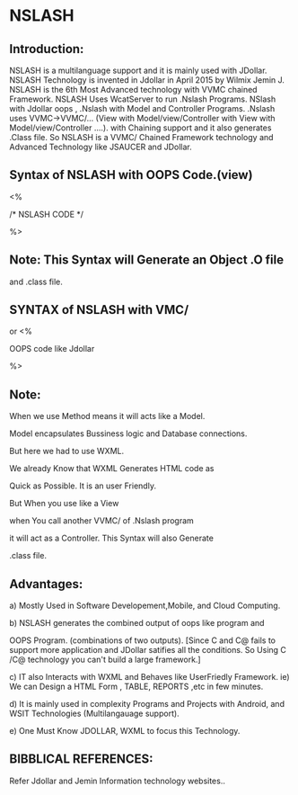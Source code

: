 # NSLASH

Introduction:
--------------
NSLASH    is    a    multilanguage    support   and    it  is   mainly   used    with   JDollar.
NSLASH  Technology  is  invented  in   Jdollar  in  April 2015 by  Wilmix  Jemin  J.
NSLASH  is    the 6th Most  Advanced   technology  with  VVMC chained  Framework.
NSLASH   Uses  WcatServer  to   run   .Nslash  Programs. 
NSlash  with  Jdollar  oops  ,  .Nslash  with  Model  and  Controller
Programs. .Nslash  uses  VVMC->VVMC/... (View with Model/view/Controller  with   View with Model/view/Controller
....). with  Chaining  support and  it also generates   .Class  file. So NSLASH   is  a  VVMC/ Chained  Framework  technology  and  Advanced  Technology  like   JSAUCER  and  JDollar.


Syntax  of   NSLASH  with  OOPS  Code.(view)
----------------------------------

<NSLASH>

<%

/* NSLASH  CODE */

%>

</NSLASH>

Note:  This   Syntax   will  Generate   an  Object   .O  file
-----
and   .class  file.

SYNTAX  of  NSLASH  with   VMC/
-------------------------------

<NSLASH>

<Convert>  or  <METHOD>
<%   

OOPS  code   like  Jdollar  

%>

<LIB>

</NSLASH>

Note:
----

When   we  use  Method    means  it  will  acts  like  a  Model.

Model  encapsulates  Bussiness  logic  and  Database  connections.

But  here  we  had  to  use   WXML.

We  already   Know  that   WXML  Generates   HTML  code   as  

Quick  as  Possible.  It   is  an  user  Friendly.

But   When   you  use   <Convert>  like   a   View

when  You   call   another  VVMC/  of  .Nslash  program  

it  will  act   as  a  Controller. This   Syntax  will  also   Generate  

.class  file.


Advantages:
----------

a)  Mostly   Used   in  Software  Developement,Mobile,  and  Cloud  Computing.

b)  NSLASH  generates   the  combined  output  of  oops  like program  and

OOPS  Program. (combinations   of  two outputs).
[Since  C  and  C@    fails   to support  more  application and
JDollar  satifies  all the  conditions.
So  Using  C /C@ technology  you can't  build  a   large  framework.]


c)  IT  also  Interacts  with  WXML  and  Behaves  like  UserFriedly  Framework.
ie)  We  can Design  a  HTML  Form , TABLE, REPORTS  ,etc  in  few  minutes.

d)  It  is  mainly  used  in  complexity  Programs  and  Projects  with Android,
and  WSIT  Technologies  (Multilangauage  support).

e)  One  Must   Know   JDOLLAR, WXML  to  focus  this  Technology.


BIBBLICAL  REFERENCES:
----------------------

Refer   Jdollar  and  Jemin  Information  technology  websites..














